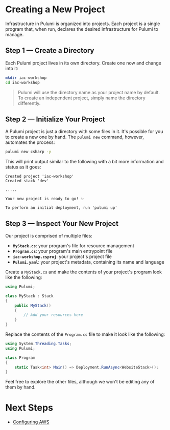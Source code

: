 # Creating a New Project

Infrastructure in Pulumi is organized into projects. Each project is a single program that, when run, declares the desired infrastructure for Pulumi to manage.

## Step 1 &mdash; Create a Directory

Each Pulumi project lives in its own directory. Create one now and change into it:

```bash
mkdir iac-workshop
cd iac-workshop
```

> Pulumi will use the directory name as your project name by default. To create an independent project, simply name the directory differently.

## Step 2 &mdash; Initialize Your Project

A Pulumi project is just a directory with some files in it. It's possible for you to create a new one by hand. The `pulumi new` command, however, automates the process:

```bash
pulumi new csharp -y
```

This will print output similar to the following with a bit more information and status as it goes:

```
Created project 'iac-workshop'
Created stack 'dev'

.....

Your new project is ready to go! ✨

To perform an initial deployment, run 'pulumi up'
```

## Step 3 &mdash; Inspect Your New Project

Our project is comprised of multiple files:

* **`MyStack.cs`**: your program's file for resource management
* **`Program.cs`**: your program's main entrypoint file
* **`iac-workshop.csproj`**: your project's project file
* **`Pulumi.yaml`**: your project's metadata, containing its name and language

Create a `MyStack.cs` and make the contents of your project's program look like the following:

```csharp
using Pulumi;

class MyStack : Stack
{
    public MyStack()
    {
        // Add your resources here
    }
}
```

Replace the contents of the `Program.cs` file to make it look like the following:
```csharp
using System.Threading.Tasks;
using Pulumi;

class Program
{
    static Task<int> Main() => Deployment.RunAsync<WebsiteStack>();
}
```
Feel free to explore the other files, although we won't be editing any of them by hand.

# Next Steps

* [Configuring AWS](./02-configuring-aws.md)
